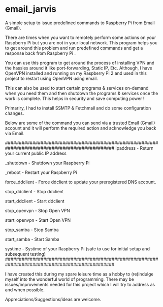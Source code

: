 # email_jarvis
A simple setup to issue predefined commands to Raspberry Pi from Email (Gmail).


There are times when you want to remotely perform some actions on your Raspberry Pi but you are not in your local network.
This program helps you to get around this problem and run predefined commands and get a response back from Raspberry Pi .


You can use this program to get around the process of installing VPN and the hassles around it like port-forwarding, Static IP, Etc.
Although, I have OpenVPN installed and running on my Raspberry Pi 2 and used in this project to restart using OpenVPN using email.

This can also be used to start certain programs & services on-demand when you need them and 
then shutdown the programs & services once the work is complete. This helps in security and save computing power !

Primariry, I had to install SSMTP &  Fetchmail and do some configuration changes.

Below are some of the command you can send via a trusted Email (Gmail) account and it will perform the required action and acknowledge you back via Email.

################################################################################################
ipaddress - Return your current public IP address

_shutdown - Shutdown your Raspberry Pi

_reboot - Restart your Raspberry Pi

force_ddclient - Force ddclient to update your preregistered DNS account.

stop_ddclient - Stop ddclient

start_ddclient - Start ddclient

stop_openvpn - Stop Open VPN

start_openvpn - Start Open VPN

stop_samba - Stop Samba

start_samba - Start Samba

systime - Systime of your Raspberry Pi (safe to use for initial setup and subsequent testing)
################################################################################################

I have created this during my spare leisure time as a hobby to (re)indulge myself into the wonderful world of programming.
There may be issues/improvements needed for this project which I will try to address as and when possible.


Appreciations/Suggestions/ideas are welcome.
